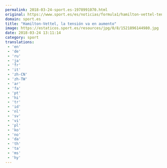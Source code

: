 ```yaml
---
permalink: 2018-03-24-sport.es-1978991070.html
original: https://www.sport.es/es/noticias/formula1/hamilton-vettel-tension-aumento-australia-crono-formula1-6713490?utm_source=rss-noticias&utm_medium=feed&utm_campaign=formula1
domain: sport.es
title: "Hamilton-Vettel, la tensión va en aumento"
image: https://estaticos.sport.es/resources/jpg/0/8/1521896144980.jpg
date: 2018-03-24 13:11:14
category: sport
translations: 
 - 'en'
 - 'de'
 - 'ru'
 - 'ja'
 - 'fr'
 - 'it'
 - 'zh-CN'
 - 'zh-TW'
 - 'ar'
 - 'fa'
 - 'pt'
 - 'hi'
 - 'tr'
 - 'id'
 - 'nl'
 - 'sv'
 - 'vi'
 - 'pl'
 - 'ko'
 - 'no'
 - 'da'
 - 'th'
 - 'ta'
 - 'ms'
 - 'hy'
---
```


